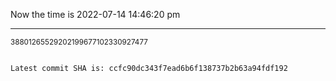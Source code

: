Now the time is 2022-07-14 14:46:20 pm

---

<small>38801265529202199677102330927477</small>

```txt

Latest commit SHA is: ccfc90dc343f7ead6b6f138737b2b63a94fdf192
```
